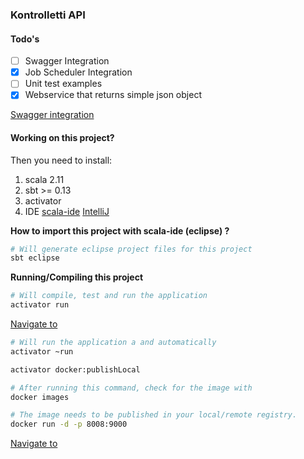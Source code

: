 ### Kontrolletti API

#### Todo's  

- [ ] Swagger Integration
- [x] Job Scheduler Integration
- [ ] Unit test examples
- [x] Webservice that returns simple json object
  
[Swagger integration](https://github.com/swagger-api/swagger-core/tree/develop_scala-2.11/modules/swagger-play2)  



#### Working on this project?  
Then you need to install:  
1. scala 2.11
2. sbt >= 0.13
1. activator  
1. IDE [scala-ide](http://scala-ide.org/) [IntelliJ](https://www.jetbrains.com/idea/features/scala.html)  

**How to import this project with scala-ide (eclipse) ?**
```sh
# Will generate eclipse project files for this project
sbt eclipse
```


**Running/Compiling this project**
```sh
# Will compile, test and run the application
activator run
```
[Navigate to](http://localhost:9000/v1/repositories)

```sh
# Will run the application a and automatically 
activator ~run
```

```sh
activator docker:publishLocal

# After running this command, check for the image with
docker images
```

```sh
# The image needs to be published in your local/remote registry.
docker run -d -p 8008:9000
```  
[Navigate to](http://localhost:9000/v1/repositories)







